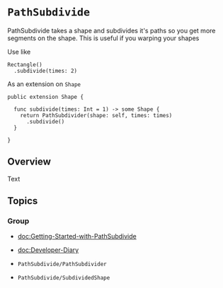 # ``PathSubdivide``

PathSubdivide takes a shape and subdivides it's paths so you get more segments
on the shape. This is useful if you warping your shapes

Use like

```
Rectangle()
  .subdivide(times: 2)
```

As an extension on `Shape`

```
public extension Shape {
  
  func subdivide(times: Int = 1) -> some Shape {
    return PathSubdivider(shape: self, times: times)
      .subdivide()
  }
  
}
```

## Overview

Text

## Topics

### Group

- <doc:Getting-Started-with-PathSubdivide>
- <doc:Developer-Diary>

- ``PathSubdivide/PathSubdivider``

- ``PathSubdivide/SubdividedShape``
